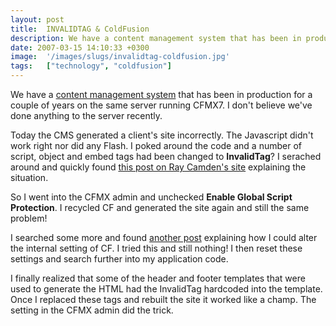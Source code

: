 ```yaml
---
layout: post
title:  INVALIDTAG & ColdFusion
description: We have a content management system that has been in production for a couple of years on the same server running CFMX7. I dont believe weve done anything to the server recently. Today the CMS generated a clients site incorrectly. The Javascript didnt work right nor did any Flash. I poked around the code and a number of script, object and embed tags had been changed to InvalidTag? I serached around and quickly found this post on Ray Camdens site  explaining the situation. So I went into the CFMX 
date: 2007-03-15 14:10:33 +0300
image:  '/images/slugs/invalidtag-coldfusion.jpg'
tags:   ["technology", "coldfusion"]
---
```

<p>We have a <a href="http://www.bluemethod.com/netdango.html" target="_blank">content management system</a> that has been in production for a couple of years on the same server running CFMX7. I don't believe we've done anything to the server recently.</p>
<p>Today the CMS generated a client's site incorrectly. The Javascript didn't work right nor did any Flash. I poked around the code and a number of script, object and embed tags had been changed to <strong>InvalidTag</strong>? I serached around and quickly found <a href="http://ray.camdenfamily.com/index.cfm/2007/1/5/Where-the-heck-is-InvalidTag-coming-from" target="_blank">this post on Ray Camden's site</a> explaining the situation.</p>
<p>So I went into the CFMX admin and unchecked <strong>Enable Global Script Protection</strong>. I recycled CF and generated the site again and still the same problem!</p>
<p>I searched some more and found <a href="http://dzcle.no-ip.com:8080/list.cfm?cat=113" target="_blank">another post</a> explaining how I could alter the internal setting of CF. I tried this and still nothing! I then reset these settings and search further into my application code.</p>
<p>I finally realized that some of the header and footer templates that were used to generate the HTML had the InvalidTag hardcoded into the template. Once I replaced these tags and rebuilt the site it worked like a champ. The setting in the CFMX admin did the trick.</p>

